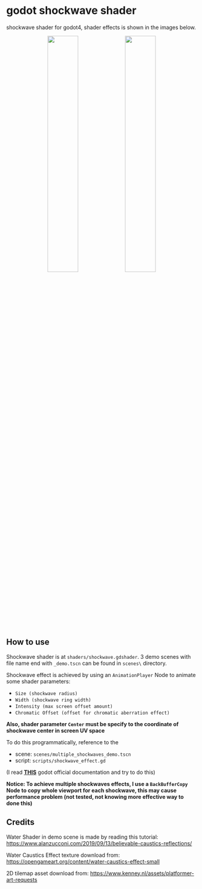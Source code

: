 # godot shockwave shader
shockwave shader for godot4, shader effects is shown in the images below.
<p align="center">
 <img src="https://github.com/shizu0817/godot-shockwave-shader/assets/54024777/91370bd6-e637-4399-8752-abcdc3d53b64" width="40%"/>
 <img src="https://github.com/shizu0817/godot-shockwave-shader/assets/54024777/4feedfbd-639e-4d39-b677-186714947204" width="40%"/>
</p>

## How to use
Shockwave shader is at `shaders/shockwave.gdshader`. 3 demo scenes with file name end with `_demo.tscn` can be found in `scenes\` directory.

Shockwave effect is achieved by using an `AnimationPlayer` Node to animate some shader parameters:
* `Size (shockwave radius)`
* `Width (shockwave ring width)`
* `Intensity (max screen offset amount)`
* `Chromatic Offset (offset for chromatic aberration effect)`

**Also, shader parameter `Center` must be specify to the coordinate of shockwave center in screen UV space**

To do this programmatically, reference to the
* scene: `scenes/multiple_shockwaves_demo.tscn`
* script: `scripts/shockwave_effect.gd`

(I read **[THIS](https://docs.godotengine.org/en/4.1/tutorials/2d/2d_transforms.html)** godot official documentation and try to do this)

**Notice: To achieve multiple shockwaves effects, I use a `BackBufferCopy` Node to copy whole viewport for each shockwave, this may cause performance problem (not tested, not knowing more effective way to done this)**

## Credits
Water Shader in demo scene is made by reading this tutorial: https://www.alanzucconi.com/2019/09/13/believable-caustics-reflections/

Water Caustics Effect texture download from: https://opengameart.org/content/water-caustics-effect-small

2D tilemap asset download from: https://www.kenney.nl/assets/platformer-art-requests
